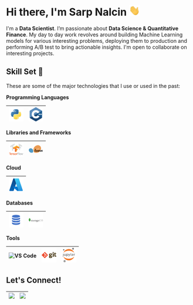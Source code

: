 
<h1>Hi there, I'm Sarp Nalcin <img  src="https://raw.githubusercontent.com/ABSphreak/ABSphreak/master/gifs/Hi.gif" width="30px"></h1>

I'm a **Data Scientist**. I’m passionate about **Data Science & Quantitative Finance**. My day to day work revolves around building Machine Learning models for various interesting problems, deploying them to production and performing A/B test to bring actionable insights. I'm open to collaborate on interesting projects.

## Skill Set :muscle:

These are some of the major technologies that I use or used in the past:

**Programming Languages**

<img title="Python" alt="Python" width="40px" src="https://raw.githubusercontent.com/github/explore/master/topics/python/python.png" />|<img title="CPP" alt="CPP" width="40px" src="https://raw.githubusercontent.com/github/explore/master/topics/cpp/cpp.png">
|--|--|

**Libraries and Frameworks**

<img title="TensorFlow" alt="TensorFlow" width="40px" src="https://raw.githubusercontent.com/github/explore/master/topics/tensorflow/tensorflow.png">|<img title="Scikit-Learn" alt="Scikit Learn" width="40px" src="https://raw.githubusercontent.com/github/explore/master/topics/scikit-learn/scikit-learn.png">
|--|--|

**Cloud**

<img title="Azure" alt="Azure" width="40px" src="https://raw.githubusercontent.com/github/explore/main/topics/azure/azure.png">|
|--|

**Databases**

<img title="SQL" alt="SQL" width="40px" src="https://raw.githubusercontent.com/github/explore/master/topics/sql/sql.png">|<img title="MongoDB" alt="MongoDB" width="40px" src="https://raw.githubusercontent.com/github/explore/master/topics/mongodb/mongodb.png"> 
|--|--|

**Tools**

<img title="VS Code" alt="VS Code" width="40px" src="https://img.icons8.com/fluent/48/000000/visual-studio-code-2019.png">|<img title="git" alt="git" width="40px" src="https://raw.githubusercontent.com/github/explore/master/topics/git/git.png">|<img title="Jupyter Notebook" alt="Jupyter" width="40px" src="https://raw.githubusercontent.com/github/explore/master/topics/jupyter-notebook/jupyter-notebook.png">
|--|--|--|

## Let's Connect!

<a href="https://www.linkedin.com/in/oner-sarp-nalcin/"><img src="https://cdn2.iconfinder.com/data/icons/social-media-2285/512/1_Linkedin_unofficial_colored_svg-128.png" width="40"></a>|<a href="https://medium.com/@onersarpnalcin"><img src="https://upload.wikimedia.org/wikipedia/commons/e/ec/Medium_logo_Monogram.svg" width="40"></a>
|--|--|
